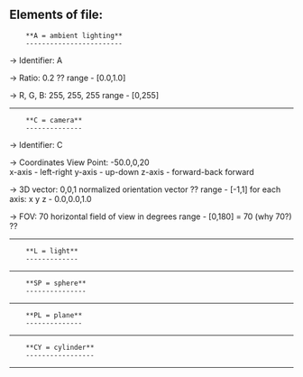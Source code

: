 
## **Elements of file:**

		**A = ambient lighting**
		------------------------

-> 		Identifier:					A

->		Ratio: 						0.2					??
	range - [0.0,1.0]

->		R, G, B: 					255, 255, 255
	range - [0,255]

--------------------------------------------------------

		**C = camera**
		--------------

->		Identifier:					C

->		Coordinates View Point:		-50.0,0,20	
	x-axis -		left-right
	y-axis -		up-down
	z-axis -		forward-back forward

->		3D vector:					0,0,1
	normalized orientation vector						??
	range - [-1,1]
	for each axis: x y z - 0.0,0.0,1.0

-> 		FOV:						70
	horizontal field of view
	in degrees
	range - [0,180] = 70 (why 70?)						??

--------------------------------------------------------

		**L = light**
		-------------


--------------------------------------------------------

		**SP = sphere**
		---------------


--------------------------------------------------------

		**PL = plane**
		--------------


--------------------------------------------------------

		**CY = cylinder**
		-----------------

		
--------------------------------------------------------


